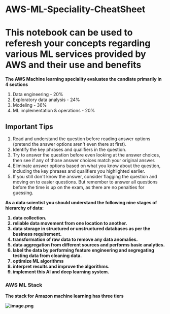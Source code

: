 # AWS-ML-Speciality-CheatSheet

# This notebook can be used to referesh your concepts regarding various ML services provided by AWS and their use and benefits

<b> The AWS Machine learning speciality evaluates the candiate primarily in 4 sections</b>
1. Data engineering - 20%
2. Exploratory data analysis - 24% 
3. Modeling - 36%
4. ML implementation & operations - 20%


## Important Tips

1. Read and understand the question before reading answer options (pretend the answer options aren't even there at first).
2. Identify the key phrases and qualifiers in the question.
3. Try to answer the question before even looking at the answer choices, then see if any of those answer choices match your original answer.
4. Eliminate answer options based on what you know about the question, including the key phrases and qualifiers you highlighted earlier.
5. If you still don't know the answer, consider flagging the question and moving on to easier questions. But remember to answer all questions before the time is up on the exam, as there are no penalties for guessing.


<b> As a data scientist you should understand the following nine stages of hierarchy of data:
1. data collection. 
2. reliable data movement from one location to another. 
3. data storage in structured or unstructured databases as per the business requirement.
4. transformation of raw data to remove any data anomalies. 
5. data aggregation from different sources and performs basic analytics. 
6. label the data by performing feature engineering and segregating testing data from cleaning data. 
7. optimize ML algorithms
8. interpret results and improve the algorithms. 
9. implement this AI and deep learning system.


### AWS ML Stack  

The stack for Amazon machine learning has three tiers

![image.png](attachment:image.png)